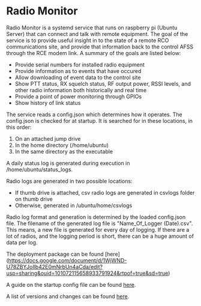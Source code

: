 # Radio Monitor

Radio Monitor is a systemd service that runs on raspberry pi (Ubuntu Server) that can connect and talk with remote equipment. The goal of the service is to provide useful insight in to the state of a remote RCO communications site, and provide that information back to the control AFSS through the RCE modem link. A summary of the goals are listed below:

- Provide serial numbers for installed radio equipment
- Provide information as to events that have occured
- Allow downloading of event data to the control site
- Show PTT status, RX squelch status, RF output power, RSSI levels, and other radio information both historically and real time
- Provide a point of power monitoring through GPIOs
- Show history of link status

The service reads a config.json which determines how it operates. The config.json is checked for at startup. It is searched for in these locations, in this order:
1. On an attached jump drive
2. In the home directory (/home/ubuntu)
3. In the same directory as the executable

A daily status log is generated during execution in /home/ubuntu/status_logs.

Radio logs are generated in two possible locations:
- If thumb drive is attached, csv radio logs are generated in csvlogs folder on thumb drive
- Otherwise, generated in /ubuntu/home/csvlogs

Radio log format and generation is determined by the loaded config.json file. The filename of the generated log file is "Name_Of_Logger (Date).csv". This means, a new file is generated for every day of logging. If there are a lot of radios, and the logging period is short, there can be a huge amount of data per log.

The deployment package can be found [here] (https://docs.google.com/document/d/1WjWND-U78ZBYJoIlb42E0mNrbUn4aCda/edit?usp=sharing&ouid=101072115658933791924&rtpof=true&sd=true)

A guide on the startup config file can be found [here](Config.md).

A list of versions and changes can be found [here](Changelog.md).